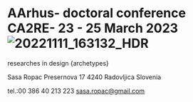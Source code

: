 # AArhus- doctoral conference CA2RE- 23 - 25 March 2023![20221111_163132_HDR](https://user-images.githubusercontent.com/120111273/206865978-93984df9-d861-4ab4-ae61-f0925cfc0049.jpg)

researches in design {archetypes}

Sasa Ropac
Presernova 17
4240 Radovljica
Slovenia

tel.:00 386 40 213 223
sasa.ropac@gmail.com

